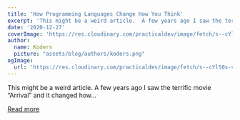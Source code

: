```yaml
---
title: 'How Programming Languages Change How You Think'
excerpt: 'This might be a weird article.  A few years ago I saw the terrific movie “Arrival” and it changed how...'
date: '2020-12-27'
coverImage: 'https://res.cloudinary.com/practicaldev/image/fetch/s--cYlS0s-v--/c_imagga_scale,f_auto,fl_progressive,h_420,q_auto,w_1000/https://i2.wp.com/killalldefects.com/wp-content/uploads/2020/12/image-22.png%3Ffit%3D768%252C415%26ssl%3D1'
author:
  name: Koders
  picture: "assets/blog/authors/koders.png"
ogImage:
  url: 'https://res.cloudinary.com/practicaldev/image/fetch/s--cYlS0s-v--/c_imagga_scale,f_auto,fl_progressive,h_420,q_auto,w_1000/https://i2.wp.com/killalldefects.com/wp-content/uploads/2020/12/image-22.png%3Ffit%3D768%252C415%26ssl%3D1'
---
```


This might be a weird article.  A few years ago I saw the terrific movie “Arrival” and it changed how...

[Read more](https://dev.to/integerman/how-programming-languages-change-how-you-think-ok1)
